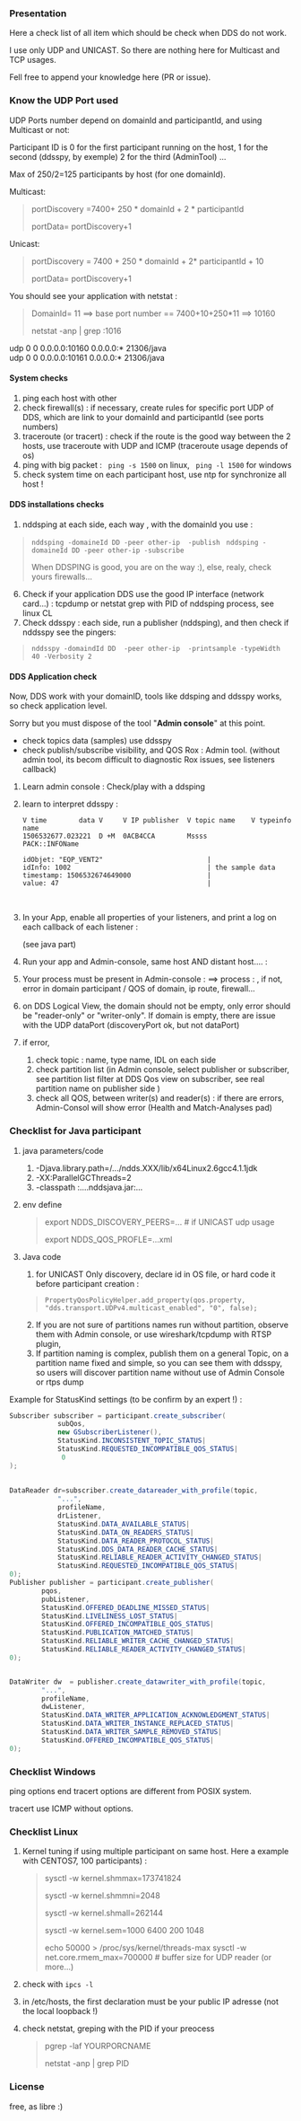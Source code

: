 ### Presentation

Here a check list of all item which should be check when DDS do not work.

I use only UDP and UNICAST. So there are nothing here for Multicast and TCP usages.

Fell free to append your knowledge here (PR or issue).

### Know the UDP Port used

UDP Ports number depend on domainId and participantId, and using Multicast or not:

Participant ID is 0 for the first participant running on the host, 1 for the second (ddsspy, by exemple) 2 for the third (AdminTool) ...

Max of 250/2=125 participants by host (for one domainId).



Multicast:

> portDiscovery =7400+ 250 * domainId + 2 * participantId
>
> portData= portDiscovery+1

Unicast:

> 
>
> portDiscovery  = 7400 + 250 * domainId + 2* participantId + 10
>
> portData= portDiscovery+1

You should see your application with netstat :

> DomainId= 11 ==> base port number == 7400+10+250*11 ==> 10160
>
> netstat -anp | grep   :1016

udp        0      0 0.0.0.0:10160           0.0.0.0:*                           21306/java          
udp        0      0 0.0.0.0:10161           0.0.0.0:*                           21306/java          



#### System checks



1. ping each host with other
2. check firewall(s) : if necessary, create rules for specific port UDP of DDS, which are link to your domainId and participantId (see ports numbers)
3. traceroute (or tracert) : check if the route is the good way between the 2 hosts, use traceroute with UDP and ICMP (traceroute usage depends of os)
4. ping with big packet : ``` ping -s 1500``` on linux, ``` ping -l 1500```  for windows
5. check system time on each participant host, use ntp for synchronize all host !



#### DDS installations checks



1. nddsping at each side, each way , with the domainId you use  :

> ``` nddsping -domaineId DD -peer other-ip  -publish ```
> ``` nddsping -domaineId DD -peer other-ip -subscribe```
>
> 
>
> When DDSPING is good, you are on the way :), else, realy, check  yours firewalls...
>
> 

6. Check if your application DDS use the good IP interface (network card...) : tcpdump or netstat grep with PID of  nddsping process, see linux CL
7. Check ddsspy : each side, run a publisher (nddsping), and then check if nddsspy see the pingers:

> ```nddsspy -domaindId DD  -peer other-ip  -printsample -typeWidth 40 -Verbosity 2```



#### DDS Application check



Now, DDS work with your domainID, tools like ddsping and ddsspy works, so check application level. 

Sorry but you must dispose of the tool "**Admin console**" at this point.

* check topics data (samples) use ddsspy
* check publish/subscribe visibility, and QOS Rox : Admin tool. (without admin tool, its becom difficult to diagnostic Rox issues, see listeners callback)



1. Learn admin console : Check/play with a ddsping 

2. learn to interpret ddsspy :

   ```
   V time        data V     V IP publisher  V topic name    V typeinfo name
   1506532677.023221  D +M  0ACB4CCA        Mssss            PACK::INFOName           

   idObjet: "EQP_VENT2"                          |
   idInfo: 1002                                  | the sample data 
   timestamp: 1506532674649000                   |
   value: 47                                     | 

   ```

   ​

3. In your App, enable all properties of your listeners, and print a log on each callback of each listener :

   (see java part)

4. Run your app and Admin-console, same host AND distant host.... :

5. Your process must be present in Admin-console : <host> ==> process : <pid>, if not, error in domain participant / QOS of domain, ip route, firewall...

6. on DDS Logical View, the domain should not be empty, only error should be "reader-only" or "writer-only". If domain is empty, there are issue with the UDP dataPort (discoveryPort ok, but not dataPort)

7. if error, 
   1. check topic : name, type name, IDL on each side
   2. check partition list (in Admin console, select publisher or subscriber, see partition list filter at DDS Qos view on subscriber, see real partition name on publisher side )
   3. check all QOS, between writer(s) and reader(s) : if there are errors, Admin-Consol will show error (Health and Match-Analyses  pad)





### Checklist for Java participant

1. java parameters/code 

   1.  -Djava.library.path=/.../ndds.XXX/lib/x64Linux2.6gcc4.1.1jdk 
   2.  -XX:ParallelGCThreads=2 
   3.  -classpath :....nddsjava.jar:...


   

2. env define

   > export NDDS_DISCOVERY_PEERS=...   # if UNICAST udp usage
   >
   > export  NDDS_QOS_PROFLE=...xml 

3. Java code   
   1.  for UNICAST Only discovery, declare id in OS file, or hard code it before participant creation :
    > ```PropertyQosPolicyHelper.add_property(qos.property, "dds.transport.UDPv4.multicast_enabled", "0", false);```
   2. If you are not sure of partitions names run without partition, observe them with Admin console, or use wireshark/tcpdump with RTSP plugin,
   3. If partition naming is complex, publish them on a general Topic, on a partition name fixed and simple, so you can see them with ddsspy,
      so users will discover partition name without use of Admin Console or rtps dump

Example for StatusKind settings (to be confirm by an expert !)  :

```java
Subscriber subscriber = participant.create_subscriber(
            subQos, 
            new GSubscriberListener(),
            StatusKind.INCONSISTENT_TOPIC_STATUS|
            StatusKind.REQUESTED_INCOMPATIBLE_QOS_STATUS|					
             0
);
    
     
DataReader dr=subscriber.create_datareader_with_profile(topic,
            "...",
            profileName, 
            drListener,
            StatusKind.DATA_AVAILABLE_STATUS|
            StatusKind.DATA_ON_READERS_STATUS|
            StatusKind.DATA_READER_PROTOCOL_STATUS|
            StatusKind.DDS_DATA_READER_CACHE_STATUS|
            StatusKind.RELIABLE_READER_ACTIVITY_CHANGED_STATUS|
            StatusKind.REQUESTED_INCOMPATIBLE_QOS_STATUS|
0); 
Publisher publisher = participant.create_publisher(
        pqos,
        pubListener, 
        StatusKind.OFFERED_DEADLINE_MISSED_STATUS|
        StatusKind.LIVELINESS_LOST_STATUS|
        StatusKind.OFFERED_INCOMPATIBLE_QOS_STATUS|
        StatusKind.PUBLICATION_MATCHED_STATUS|
        StatusKind.RELIABLE_WRITER_CACHE_CHANGED_STATUS|
        StatusKind.RELIABLE_READER_ACTIVITY_CHANGED_STATUS|
0);


DataWriter dw  = publisher.create_datawriter_with_profile(topic,
        "...",
        profileName,
        dwListener,
        StatusKind.DATA_WRITER_APPLICATION_ACKNOWLEDGMENT_STATUS|
        StatusKind.DATA_WRITER_INSTANCE_REPLACED_STATUS|
        StatusKind.DATA_WRITER_SAMPLE_REMOVED_STATUS|
        StatusKind.OFFERED_INCOMPATIBLE_QOS_STATUS|
0);
```



### Checklist Windows



ping options end tracert options are different from POSIX system.

tracert use ICMP without options.





### Checklist Linux

1. Kernel tuning if using multiple participant on same host. Here a example with CENTOS7, 100 participants) :

   > sysctl -w kernel.shmmax=173741824
   >
   > sysctl -w kernel.shmmni=2048
   >
   > sysctl -w kernel.shmall=262144
   >
   > sysctl -w kernel.sem=1000 6400 200 1048
   >
   > echo 50000 > /proc/sys/kernel/threads-max
   > sysctl -w  net.core.rmem_max=700000  # buffer size for  UDP reader (or more...)

2. check with ```ipcs -l```

3. in /etc/hosts, the first declaration must be your public IP adresse (not the local loopback !)

4. check netstat, greping with the PID if your preocess
    > pgrep -laf YOURPORCNAME
    >
    > netstat -anp | grep PID





###  



### License

free, as libre :)

